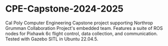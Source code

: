# CPE-Capstone-2024-2025
Cal Poly Computer Engineering Capstone project supporting Northrop Grumman Collaboration Project's embedded team. Features a suite of ROS nodes for Pixhawk 6c flight control, data collection, and communication. Tested with Gazebo SITL in Ubuntu 22.04.5.
